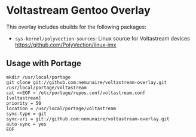 Voltastream Gentoo Overlay
==========================

This overlay includes ebuilds for the following packages:

* `sys-kernel/polyvection-sources`: Linux source for Voltastream devices <https://github.com/PolyVection/linux-imx>


Usage with Portage
------------------

```
mkdir /usr/local/portage
git clone git://github.com:nemunaire/voltastream-overlay.git /usr/local/portage/voltastream
cat <<EOF > /etc/portage/repos.conf/voltastream.conf
[voltastream]
priority = 50
location = /usr/local/portage/voltastream
sync-type = git
sync-uri = git://github.com:nemunaire/voltastream-overlay.git
auto-sync = yes
EOF
```

